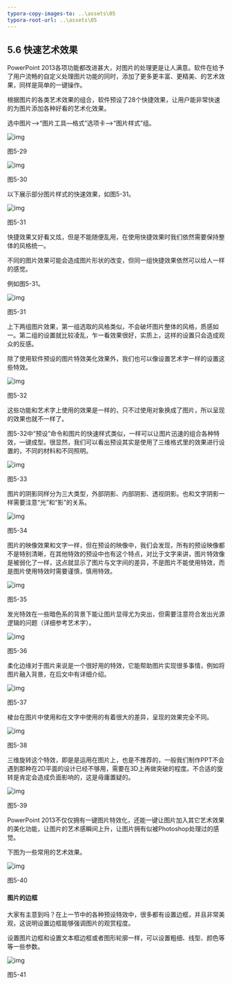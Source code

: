 ```yaml
---
typora-copy-images-to: ..\assets\05
typora-root-url: ..\assets\05
---
```


## **5.6**  **快速艺术效果**

PowerPoint 2013各项功能都改进甚大，对图片的处理更是让人满意。软件在给予了用户流畅的自定义处理图片功能的同时，添加了更多更丰富、更精美、的艺术效果，同样是简单的一键操作。

根据图片的各类艺术效果的组合，软件预设了28个快捷效果，让用户能非常快速的为图片添加各种好看的艺术化效果。

选中图片——>“图片工具—格式”选项卡——>“图片样式”组。

![img](/assets/05/image034.jpg)

图5-29

![img](/assets/05/image035.jpg)

图5-30

以下展示部分图片样式的快速效果，如图5-31。

![img](/assets/05/image036.jpg)

图5-31

快捷效果又好看又炫，但是不能随便乱用，在使用快捷效果时我们依然需要保持整体的风格统一。

不同的图片效果可能会造成图片形状的改变，但同一组快捷效果依然可以给人一样的感觉。

例如图5-31。

![img](/assets/05/image037.png)

图5-31

上下两组图片效果，第一组选取的风格类似，不会破坏图片整体的风格，质感如一。第二组的设置就比较凌乱，乍一看效果很好，实质上，这样的设置只会造成观众的反感。

除了使用软件预设的图片特效美化效果外，我们也可以像设置艺术字一样的设置这些特效。

![img](/assets/05/image038.png)

图5-32

这些功能和艺术字上使用的效果是一样的，只不过使用对象换成了图片，所以呈现的效果也就不一样了。

图5-32中“预设”命令和图片的快速样式类似，一样可以让图片迅速的组合各种特效，一键成型。很显然，我们可以看出预设其实是使用了三维格式里的效果进行设置的，不同的材料和不同照明。

![img](/assets/05/image039.jpg)

图5-33

图片的阴影同样分为三大类型，外部阴影、内部阴影、透视阴影。也和文字阴影一样需要注意“光”和“影”的关系。

 

![img](/assets/05/image040.jpg)

图5-34

图片的映像效果和文字一样，但在预设的映像中，我们会发现，所有的预设映像都不是特别清晰，在其他特效的预设中也有这个特点，对比于文字来讲，图片特效像是被弱化了一样，这点就显示了图片与文字间的差异，不是图片不能使用特效，而是图片使用特效时需要谨慎，慎用特效。

![img](/assets/05/image041.jpg)

图5-35

发光特效在一些暗色系的背景下能让图片显得尤为突出，但需要注意符合发出光源逻辑的问题（详细参考艺术字）。

![img](/assets/05/image042.jpg)

图5-36

柔化边缘对于图片来说是一个很好用的特效，它能帮助图片实现很多事情，例如将图片融入背景，在后文中有详细介绍。

![img](/assets/05/image043.jpg)

图5-37

棱台在图片中使用和在文字中使用的有着很大的差异，呈现的效果完全不同。

![img](/assets/05/image044.jpg)

图5-38

三维旋转这个特效，即是是运用在图片上，也是不推荐的，一般我们制作PPT不会遇到那种在2D平面的设计已经不够用，需要在3D上再做突破的程度。不合适的旋转是肯定会造成负面影响的，这是毋庸置疑的。

![img](/assets/05/image045.jpg)

图5-39

PowerPoint 2013不仅仅拥有一键图片特效化，还能一键让图片加入其它艺术效果的美化功能，让图片的艺术感瞬间上升，让图片拥有似被Photoshop处理过的感觉。

下图为一些常用的艺术效果。

![img](/assets/05/image046.png)

图5-40

#### **图片的边框**

大家有主意到吗？在上一节中的各种预设特效中，很多都有设置边框，并且非常美观，这说明设置边框能够强调图片的观赏程度。

设置图片边框和设置文本框边框或者图形轮廓一样，可以设置粗细、线型、颜色等等一些参数。

![img](/assets/05/image047.jpg)

图5-41